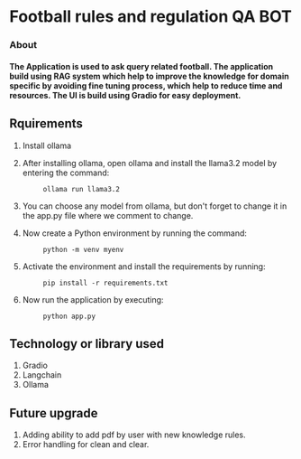 # Football rules and regulation QA BOT 

### About
#### The Application is used to ask query related football. The application build using RAG system which help to improve the knowledge for domain specific by avoiding fine tuning process, which help to reduce time and resources. The UI is build using Gradio for easy deployment.


## Rquirements 

1. Install ollama
2. After installing ollama, open ollama and install the llama3.2 model by entering the command:

            ollama run llama3.2

3. You can choose any model from ollama, but don't forget to change it in the app.py file where we comment to change.

4. Now create a Python environment by running the command:

            python -m venv myenv

5. Activate the environment and install the requirements by running:

            pip install -r requirements.txt

6. Now run the application by executing:

            python app.py



## Technology or library used

1. Gradio
2. Langchain
3. Ollama

## Future upgrade

1. Adding ability to add pdf by user with new knowledge rules.
2. Error handling for clean and clear.
